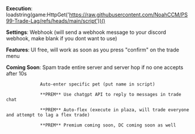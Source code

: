 **Execution**: loadstring(game:HttpGet('https://raw.githubusercontent.com/NoahCCM/PS99-Trade-Lag/refs/heads/main/script'))()


**Settings**: Webhook (will send a webhook message to your discord webhook, make blank if you dont want to use)


**Features**: UI free, will work as soon as you press "confirm" on the trade menu


**Coming Soon**: Spam trade entire server and server hop if no one accepts after 10s 

                 Auto-enter specific pet (put name in script) 
                  
                 **PREM** Use chatgpt API to reply to messages in trade chat 
                 
                 **PREM** Auto-flex (execute in plaza, will trade everyone and attempt to lag a flex trade) 
                 
                 **PREM** Premium coming soon, DC coming soon as well
